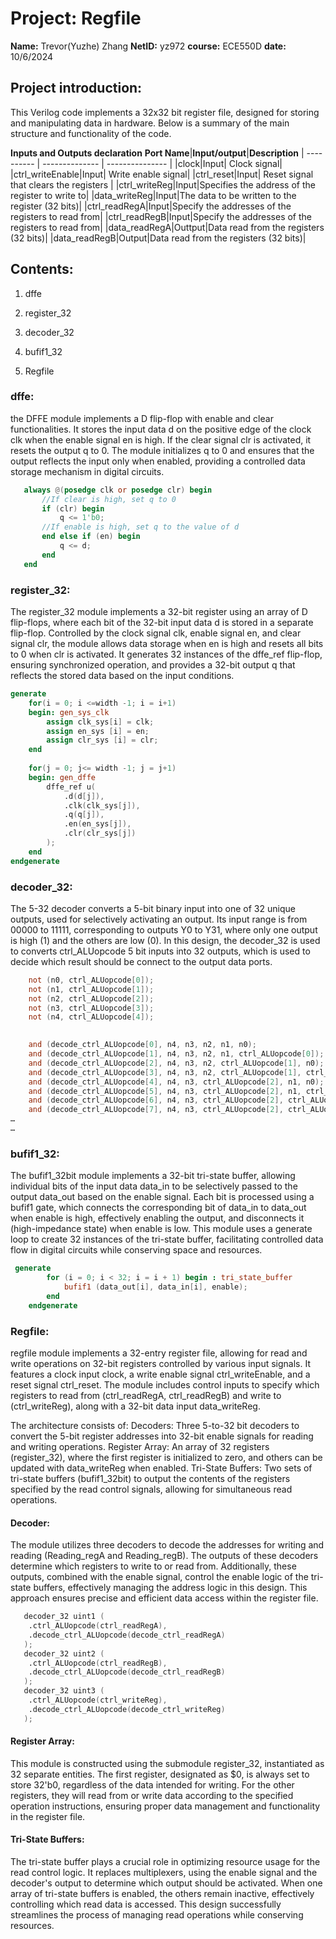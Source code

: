 # Project: Regfile
**Name:** Trevor(Yuzhe) Zhang 
**NetID:** yz972
**course:** ECE550D
**date:** 10/6/2024

## Project introduction:
This Verilog code implements a 32x32 bit register file, designed for storing and manipulating data in hardware. 
Below is a summary of the main structure and functionality of the code.

**Inputs and Outputs declaration**
**Port Name**|**Input/output**|**Description**
| ---------- | -------------- | --------------- | 
|clock|Input| Clock signal|
|ctrl_writeEnable|Input| Write enable signal|
|ctrl_reset|Input| Reset signal that clears the registers |
|ctrl_writeReg|Input|Specifies the address of the register to write to|
|data_writeReg|Input|The data to be written to the register (32 bits)|
|ctrl_readRegA|Input|Specify the addresses of the registers to read from|
|ctrl_readRegB|Input|Specify the addresses of the registers to read from|
|data_readRegA|Outtput|Data read from the registers (32 bits)|
|data_readRegB|Output|Data read from the registers (32 bits)|
## Contents:

1. dffe

2. register_32

3. decoder_32

4. bufif1_32

5. Regfile

### dffe:
the DFFE module implements a D flip-flop with enable and clear functionalities. It stores the input data d on the positive edge of the clock clk when the enable signal en is high. If the clear signal clr is activated, it resets the output q to 0. The module initializes q to 0 and ensures that the output reflects the input only when enabled, providing a controlled data storage mechanism in digital circuits.
```Verilog code(key part)
   always @(posedge clk or posedge clr) begin
       //If clear is high, set q to 0
       if (clr) begin
           q <= 1'b0;
       //If enable is high, set q to the value of d
       end else if (en) begin
           q <= d;
       end
   end
```

### register_32:
The register_32 module implements a 32-bit register using an array of D flip-flops, where each bit of the 32-bit input data d is stored in a separate flip-flop. Controlled by the clock signal clk, enable signal en, and clear signal clr, the module allows data storage when en is high and resets all bits to 0 when clr is activated. It generates 32 instances of the dffe_ref flip-flop, ensuring synchronized operation, and provides a 32-bit output q that reflects the stored data based on the input conditions.
```Verilog code(key part)
generate
    for(i = 0; i <=width -1; i = i+1)
    begin: gen_sys_clk
        assign clk_sys[i] = clk;
        assign en_sys [i] = en;
        assign clr_sys [i] = clr; 
    end
	 
    for(j = 0; j<= width -1; j = j+1)
    begin: gen_dffe
        dffe_ref u(
            .d(d[j]),
            .clk(clk_sys[j]),
            .q(q[j]),
            .en(en_sys[j]),
            .clr(clr_sys[j])
        );
    end
endgenerate
```

### decoder_32:
The 5-32 decoder converts a 5-bit binary input into one of 32 unique outputs, used for selectively activating an output. Its input range is from 00000 to 11111, corresponding to outputs Y0 to Y31, where only one output is high (1) and the others are low (0). In this design, the decoder_32 is used to converts ctrl_ALUopcode 5 bit inputs into 32 outputs, which is used to decide which result should be connect to the output data ports.
```Verilog code(key part)
    not (n0, ctrl_ALUopcode[0]);
    not (n1, ctrl_ALUopcode[1]);
    not (n2, ctrl_ALUopcode[2]);
    not (n3, ctrl_ALUopcode[3]);
    not (n4, ctrl_ALUopcode[4]);

    
    and (decode_ctrl_ALUopcode[0], n4, n3, n2, n1, n0);
    and (decode_ctrl_ALUopcode[1], n4, n3, n2, n1, ctrl_ALUopcode[0]);
    and (decode_ctrl_ALUopcode[2], n4, n3, n2, ctrl_ALUopcode[1], n0);
    and (decode_ctrl_ALUopcode[3], n4, n3, n2, ctrl_ALUopcode[1], ctrl_ALUopcode[0]);
    and (decode_ctrl_ALUopcode[4], n4, n3, ctrl_ALUopcode[2], n1, n0);
    and (decode_ctrl_ALUopcode[5], n4, n3, ctrl_ALUopcode[2], n1, ctrl_ALUopcode[0]);
    and (decode_ctrl_ALUopcode[6], n4, n3, ctrl_ALUopcode[2], ctrl_ALUopcode[1], n0);
    and (decode_ctrl_ALUopcode[7], n4, n3, ctrl_ALUopcode[2], ctrl_ALUopcode[1], ctrl_ALUopcode[0]);
…
…
```   
### bufif1_32:
The bufif1_32bit module implements a 32-bit tri-state buffer, allowing individual bits of the input data data_in to be selectively passed to the output data_out based on the enable signal. Each bit is processed using a bufif1 gate, which connects the corresponding bit of data_in to data_out when enable is high, effectively enabling the output, and disconnects it (high-impedance state) when enable is low. This module uses a generate loop to create 32 instances of the tri-state buffer, facilitating controlled data flow in digital circuits while conserving space and resources.
```Verilog code(key part)
 generate
        for (i = 0; i < 32; i = i + 1) begin : tri_state_buffer
            bufif1 (data_out[i], data_in[i], enable);
        end
    endgenerate
```

### Regfile:
regfile module implements a 32-entry register file, allowing for read and write operations on 32-bit registers controlled by various input signals. It features a clock input clock, a write enable signal ctrl_writeEnable, and a reset signal ctrl_reset. The module includes control inputs to specify which registers to read from (ctrl_readRegA, ctrl_readRegB) and write to (ctrl_writeReg), along with a 32-bit data input data_writeReg.

The architecture consists of:
Decoders: Three 5-to-32 bit decoders to convert the 5-bit register addresses into 32-bit enable signals for reading and writing operations.
Register Array: An array of 32 registers (register_32), where the first register is initialized to zero, and others can be updated with data_writeReg when enabled.
Tri-State Buffers: Two sets of tri-state buffers (bufif1_32bit) to output the contents of the registers specified by the read control signals, allowing for simultaneous read operations.

#### Decoder:
The module utilizes three decoders to decode the addresses for writing and reading (Reading_regA and Reading_regB). The outputs of these decoders determine which registers to write to or read from. Additionally, these outputs, combined with the enable signal, control the enable logic of the tri-state buffers, effectively managing the address logic in this design. This approach ensures precise and efficient data access within the register file.

```Verilog code
   decoder_32 uint1 (
    .ctrl_ALUopcode(ctrl_readRegA),
    .decode_ctrl_ALUopcode(decode_ctrl_readRegA)
   );
   decoder_32 uint2 (
    .ctrl_ALUopcode(ctrl_readRegB),
    .decode_ctrl_ALUopcode(decode_ctrl_readRegB)
   );
   decoder_32 uint3 (
    .ctrl_ALUopcode(ctrl_writeReg),
    .decode_ctrl_ALUopcode(decode_ctrl_writeReg)
   );
```

#### Register Array:
This module is constructed using the submodule register_32, instantiated as 32 separate entities. The first register, designated as $0, is always set to store 32'b0, regardless of the data intended for writing. For the other registers, they will read from or write data according to the specified operation instructions, ensuring proper data management and functionality in the register file.

#### Tri-State Buffers:
The tri-state buffer plays a crucial role in optimizing resource usage for the read control logic. It replaces multiplexers, using the enable signal and the decoder's output to determine which output should be activated. When one array of tri-state buffers is enabled, the others remain inactive, effectively controlling which read data is accessed. This design successfully streamlines the process of managing read operations while conserving resources.

